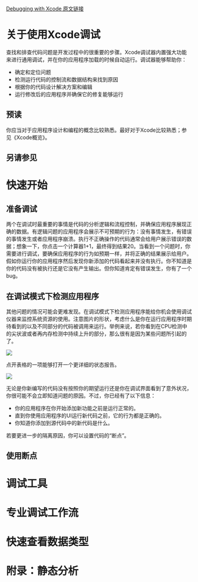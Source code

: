 [Debugging with Xcode 原文链接](https://developer.apple.com/library/content/documentation/DeveloperTools/Conceptual/debugging_with_xcode/chapters/about_debugging_w_xcode.html#//apple_ref/doc/uid/TP40015022)

# 关于使用Xcode调试
查找和排查代码问题是开发过程中的很重要的步骤。Xcode调试器内置强大功能来进行通用调试，并在你的应用程序加载的时候自动运行。调试器能够帮助你：  

* 确定和定位问题
* 检测运行代码的控制流和数据结构来找到原因
* 根据你的代码设计解决方案和编辑
* 运行修改后的应用程序并确保它的修复能够运行

## 预读
你应当对于应用程序设计和编程的概念比较熟悉。最好对于Xcode比较熟悉；参见《Xcode概览》。
## 另请参见

# 快速开始
## 准备调试
两个在调试时最重要的事情是代码的分析逻辑和流程控制，并确保应用程序展现正确的数据。有逻辑问题的应用程序会展示不可预期的行为：没有事情发生，有错误的事情发生或者应用程序崩溃。执行不正确操作的代码通常会给用户展示错误的数据；想象一下，你点击一个计算器1+1，最终得到结果20。当看到一个问题时，你需要进行调试，要确保应用程序的行为如预期一样，并将正确的结果展示给用户。  
假如你运行你的应用程序然后发现你新添加的代码看起来并没有执行。你不知道是你的代码没有被执行还是它没有产生输出。但你知道肯定有错误发生，你有了一个bug。
## 在调试模式下检测应用程序
其他问题的情况可能会更难发现。在调试模式下检测应用程序能给你机会使用调试仪器来监控系统资源的使用。注意图片的形状，考虑什么是你在运行应用程序时期待看到的以及不同部分的代码被调用来运行。举例来说，若你看到在CPU检测中的尖状波或者再内存检测中持续上升的部分，那么很有是因为某些问题所引起的了。  

![](https://developer.apple.com/library/archive/documentation/DeveloperTools/Conceptual/debugging_with_xcode/Art/dwx-qs-2a_2x.png)  

点开表格的一项能够打开一个更详细的状态报告。  

![](https://developer.apple.com/library/archive/documentation/DeveloperTools/Conceptual/debugging_with_xcode/Art/dwx-qs-3a_2_2x.png)  

无论是你新编写的代码没有按照你的期望运行还是你在调试界面看到了意外状况，你很可能不会立即知道问题的原因。不过，你已经有了以下信息：  

* 你的应用程序在你开始添加新功能之前是运行正常的。
* 直到你使用应用程序的UI运行新代码之前，它的行为都是正确的。
* 你知道你添加到源代码中的新代码是什么。

若要更进一步的隔离原因，你可以设置代码的“断点”。
## 使用断点

# 调试工具

# 专业调试工作流

# 快速查看数据类型

# 附录：静态分析